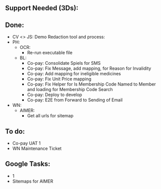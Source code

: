 ## Support Needed (3Ds):
## Done:
  - CV <> JS: Demo Redaction tool and process:
  - PH:
    - OCR:
      - Re-run executable file
    - BL:
      - Co-pay: Consolidate Spiels for SMS
      - Co-pay: Fix Message, add mapping, for Reason for Invalidity
      - Co-pay: Add mapping for ineligible medicines
      - Co-pay: Fix Unit Price mapping
      - Co-pay: Fix Helper for Is Membership Code Named to Member and loading for Membership Code Search
      - Co-pay: Deploy to develop
      - Co-pay: E2E from Forward to Sending of Email
  - WN:
    - AIMER:
      - Get all urls for sitemap
## To do:
  - Co-pay UAT 1
  - WN Maintenance Ticket
## Google Tasks:
  - 1
  - Sitemaps for AIMER
